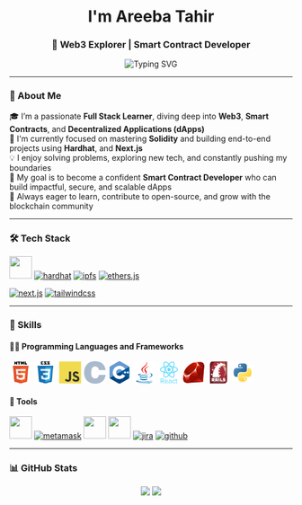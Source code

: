 <h1 align="center">I'm Areeba Tahir</h1>
<h3 align="center">🚀 Web3 Explorer | Smart Contract Developer</h3>

<p align="center">
  <img src="https://readme-typing-svg.herokuapp.com?font=Fira+Code&weight=500&size=22&pause=1000&color=02F0D7&center=true&vCenter=true&multiline=true&width=1000&height=80&lines=Building+Decentralized+Dreams+with+Solidity+💡;Frontend+to+Blockchain+:+Bridging+both+worlds+🌐" alt="Typing SVG" />
</p>

---

### 🔗 About Me

🎓 I’m a passionate **Full Stack Learner**, diving deep into **Web3**, **Smart Contracts**, and **Decentralized Applications (dApps)**  
🧠 I'm currently focused on mastering **Solidity** and building end-to-end projects using **Hardhat**, and **Next.js**  
💡 I enjoy solving problems, exploring new tech, and constantly pushing my boundaries  
🎯 My goal is to become a confident **Smart Contract Developer** who can build impactful, secure, and scalable dApps  
🌱 Always eager to learn, contribute to open-source, and grow with the blockchain community  

---

### 🛠️ Tech Stack

<p align="left">
  <!-- Blockchain -->
  <a href="https://soliditylang.org/" target="_blank"><img src="https://cdn.jsdelivr.net/gh/devicons/devicon/icons/solidity/solidity-original.svg" width="40" height="40" /></a>
  <a href="https://hardhat.org/" target="_blank"><img src="https://img.shields.io/badge/Hardhat-20232A?style=flat&logo=ethereum&logoColor=yellow" alt="hardhat" /></a>
  <a href="https://ipfs.tech/" target="_blank"><img src="https://img.shields.io/badge/IPFS-46BC99?style=flat&logo=ipfs&logoColor=white" alt="ipfs" /></a>
  <a href="https://docs.ethers.org/" target="_blank"><img src="https://img.shields.io/badge/Ethers.js-5E5CFF?style=flat&logo=ethereum&logoColor=white" alt="ethers.js" /></a>
  
  <!-- Frontend -->
  <a href="https://nextjs.org/" target="_blank"><img src="https://img.shields.io/badge/Next.js-000000?style=flat&logo=nextdotjs&logoColor=white" alt="next.js" /></a>
  <a href="https://tailwindcss.com/" target="_blank"><img src="https://img.shields.io/badge/TailwindCSS-06B6D4?style=flat&logo=tailwind-css&logoColor=white" alt="tailwindcss" /></a>
</p>

---

### 🧠 Skills

#### 👩‍💻 Programming Languages and Frameworks 
<p align="left">
  <a href="https://www.w3.org/html/" target="_blank"><img src="https://raw.githubusercontent.com/devicons/devicon/master/icons/html5/html5-original-wordmark.svg" width="40" height="40" /></a>
  <a href="https://www.w3schools.com/css/" target="_blank"><img src="https://raw.githubusercontent.com/devicons/devicon/master/icons/css3/css3-original-wordmark.svg" width="40" height="40" /></a>
  <a href="https://developer.mozilla.org/en-US/docs/Web/JavaScript" target="_blank"><img src="https://raw.githubusercontent.com/devicons/devicon/master/icons/javascript/javascript-original.svg" width="40" height="40" /></a>
  <a href="https://www.cprogramming.com/" target="_blank"><img src="https://raw.githubusercontent.com/devicons/devicon/master/icons/c/c-original.svg" width="40" height="40" /></a>
  <a href="https://www.w3schools.com/cpp/" target="_blank"><img src="https://raw.githubusercontent.com/devicons/devicon/master/icons/cplusplus/cplusplus-original.svg" width="40" height="40" /></a>
  <a href="https://www.java.com" target="_blank"><img src="https://raw.githubusercontent.com/devicons/devicon/master/icons/java/java-original.svg" width="40" height="40" /></a>
  <a href="https://reactjs.org/" target="_blank"><img src="https://raw.githubusercontent.com/devicons/devicon/master/icons/react/react-original-wordmark.svg" width="40" height="40" /></a>
  <a href="https://www.ruby-lang.org/" target="_blank"><img src="https://raw.githubusercontent.com/devicons/devicon/master/icons/ruby/ruby-original.svg" width="40" height="40" /></a>
  <a href="https://rubyonrails.org/" target="_blank"><img src="https://raw.githubusercontent.com/devicons/devicon/master/icons/rails/rails-original-wordmark.svg" width="40" height="40" /></a>
  <a href="https://www.python.org/" target="_blank"><img src="https://raw.githubusercontent.com/devicons/devicon/master/icons/python/python-original.svg" width="40" height="40" /></a>
</p>


#### 🔧 Tools  
<p align="left">
  <a href="https://code.visualstudio.com/" target="_blank"><img src="https://cdn.jsdelivr.net/gh/devicons/devicon/icons/vscode/vscode-original.svg" width="40" height="40" /></a>
  <a href="https://metamask.io/" target="_blank"><img src="https://img.shields.io/badge/MetaMask-E2761B?style=flat&logo=metamask&logoColor=white" alt="metamask" /></a>
  <a href="https://git-scm.com/" target="_blank"><img src="https://www.vectorlogo.zone/logos/git-scm/git-scm-icon.svg" width="40" height="40" /></a>
  <a href="https://figma.com/" target="_blank"><img src="https://www.vectorlogo.zone/logos/figma/figma-icon.svg" width="40" height="40" /></a>
  <a href="https://www.atlassian.com/software/jira" target="_blank"><img src="https://img.shields.io/badge/Jira-0052CC?style=flat&logo=jira&logoColor=white" alt="jira"/></a>
  <a href="https://github.com/" target="_blank"><img src="https://img.shields.io/badge/GitHub-181717?style=flat&logo=github&logoColor=white" alt="github"/></a>
</p>

---
### 📊 GitHub Stats

<p align="center">
  <img src="https://github-readme-stats.vercel.app/api?username=areebatahir11&show_icons=true&theme=github_dark" width="45%" />
  <img src="https://github-readme-stats.vercel.app/api/top-langs/?username=areebatahir11&layout=compact&theme=github_dark" width="40%" />
</p>

